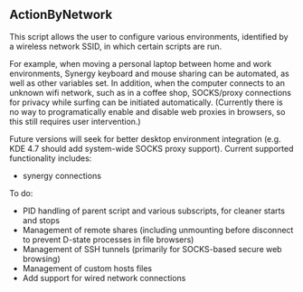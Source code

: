 ActionByNetwork
---------------

This script allows the user to configure various environments, identified by a wireless network SSID, in which certain scripts are run.

For example, when moving a personal laptop between home and work environments, Synergy keyboard and mouse sharing can be automated, as well as other variables set. In addition, when the computer connects to an unknown wifi network, such as in a coffee shop, SOCKS/proxy connections for privacy while surfing can be initiated automatically. (Currently there is no way to programatically enable and disable web proxies in browsers, so this still requires user intervention.)

Future versions will seek for better desktop environment integration (e.g. KDE 4.7 should add system-wide SOCKS proxy support). Current supported functionality includes:

* synergy connections

To do: 

* PID handling of parent script and various subscripts, for cleaner starts and stops
* Management of remote shares (including unmounting before disconnect to prevent D-state processes in file browsers)
* Management of SSH tunnels (primarily for SOCKS-based secure web browsing)
* Management of custom hosts files
* Add support for wired network connections
